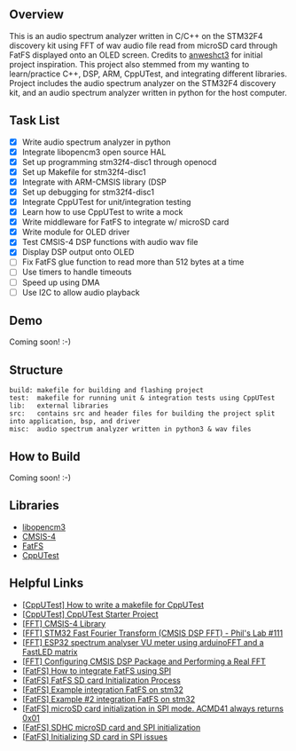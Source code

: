## Overview ##
This is an audio spectrum analyzer written in C/C++ on the STM32F4 discovery kit using FFT of wav audio file read from microSD card through FatFS displayed onto an OLED screen. Credits to [anweshct3](https://github.com/anweshct3/Audio-Spectrum-Analyzer-STM32) for initial project inspiration. This project also stemmed from my wanting to learn/practice C++, DSP, ARM, CppUTest, and integrating different libraries. Project includes the audio spectrum analyzer on the STM32F4 discovery kit, and an audio spectrum analyzer written in python for the host computer.

## Task List ## 
  - [x] Write audio spectrum analyzer in python
  - [x] Integrate libopencm3 open source HAL
  - [x] Set up programming stm32f4-disc1 through openocd
  - [x] Set up Makefile for stm32f4-disc1
  - [x] Integrate with ARM-CMSIS library (DSP
  - [x] Set up debugging for stm32f4-disc1
  - [x] Integrate CppUTest for unit/integration testing
  - [x] Learn how to use CppUTest to write a mock
  - [x] Write middleware for FatFS to integrate w/ microSD card
  - [x] Write module for OLED driver
  - [x] Test CMSIS-4 DSP functions with audio wav file
  - [x] Display DSP output onto OLED
  - [ ] Fix FatFS glue function to read more than 512 bytes at a time
  - [ ] Use timers to handle timeouts
  - [ ] Speed up using DMA
  - [ ] Use I2C to allow audio playback

## Demo ##
Coming soon! :-)

## Structure ##
```
build: makefile for building and flashing project
test:  makefile for running unit & integration tests using CppUTest
lib:   external libraries
src:   contains src and header files for building the project split into application, bsp, and driver
misc:  audio spectrum analyzer written in python3 & wav files
```

## How to Build ##
Coming soon! :-)

## Libraries ##
* [libopencm3](https://libopencm3.org/)
* [CMSIS-4](https://github.com/ARM-software/CMSIS_4)
* [FatFS](https://github.com/abbrev/fatfs)
* [CppUTest](https://github.com/cpputest/cpputest)

## Helpful Links ##
* [[CppUTest] How to write a makefile for CppUTest](https://matheusmbar.com/bugfree-robot/2019/04/05/makefile-first-test.html)
* [[CppUTest] CppUTest Starter Project](https://github.com/jwgrenning/cpputest-starter-project#run-tests-with-an-installed-tool-chain)
* [[FFT] CMSIS-4 Library](https://github.com/ARM-software/CMSIS_4)
* [[FFT] STM32 Fast Fourier Transform (CMSIS DSP FFT) - Phil's Lab #111](https://www.youtube.com/watch?v=d1KvgOwWvkM)
* [[FFT] ESP32 spectrum analyser VU meter using arduinoFFT and a FastLED matrix](https://www.youtube.com/watch?v=Mgh2WblO5_c)
* [[FFT] Configuring CMSIS DSP Package and Performing a Real FFT](https://gaidi.ca/weblog/configuring-cmsis-dsp-package-and-performing-a-real-fft/)
* [[FatFS] How to integrate FatFS using SPI](http://elm-chan.org/docs/mmc/mmc_e.html)
* [[FatFS] FatFS SD card Initialization Process](http://elm-chan.org/docs/mmc/mmc_e.html)
* [[FatFS] Example integration FatFS on stm32](https://embetronicx.com/tutorials/microcontrollers/stm32/stm32-sd-card-interfacing-with-example/#STM32_SD_Card_Example)
* [[FatFS] Example #2 integration FatFS on stm32](https://os.mbed.com/users/mbed_official/code/SDFileSystem//file/8db0d3b02cec/SDFileSystem.cpp/)
* [[FatFS] microSD card initialization in SPI mode. ACMD41 always returns 0x01](https://stackoverflow.com/questions/47041939/microsd-card-initialization-in-spi-mode-acmd41-always-returns-0x01/47071199#47071199)
* [[FatFS] SDHC microSD card and SPI initialization](https://stackoverflow.com/questions/8080718/sdhc-microsd-card-and-spi-initialization)
* [[FatFS] Initializing SD card in SPI issues](https://stackoverflow.com/questions/2365897/initializing-sd-card-in-spi-issues)
